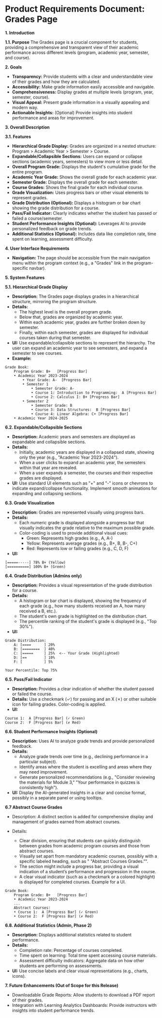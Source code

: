 # Product Requirements Document: Grades Page

**1. Introduction**

**1.1. Purpose**
The Grades page is a crucial component for students, providing a comprehensive and transparent view of their academic performance across different levels (program, academic year, semester, and course).


**2. Goals**

*   **Transparency:** Provide students with a clear and understandable view of their grades and how they are calculated.
*   **Accessibility:** Make grade information easily accessible and navigable.
*   **Comprehensiveness:** Display grades at multiple levels (program, year, semester, course).
*   **Visual Appeal:**  Present grade information in a visually appealing and modern way.
*   **Actionable Insights:** (Optional) Provide insights into student performance and areas for improvement.

**3. Overall Description**

**3.1. Features**

*   **Hierarchical Grade Display:** Grades are organized in a nested structure: Program > Academic Year > Semester > Course.
*   **Expandable/Collapsible Sections:** Users can expand or collapse sections (academic years, semesters) to view more or less detail.
*   **Overall Program Grade:** Displays the student's cumulative grade for the entire program.
*   **Academic Year Grade:** Shows the overall grade for each academic year.
*   **Semester Grade:**  Displays the overall grade for each semester.
*   **Course Grades:**  Shows the final grade for each individual course.
*   **Grade Visualization:**  Uses progress bars or other visual elements to represent grades.
*   **Grade Distribution (Optional):** Displays a histogram or bar chart showing the grade distribution for a course.
*   **Pass/Fail Indicator:** Clearly indicates whether the student has passed or failed a course/semester.
*   **Student Performance Insights (Optional):**  Leverages AI to provide personalized feedback on grade trends.
*   **Additional Statistics (Optional):**  Includes data like completion rate, time spent on learning, assessment difficulty.


**4. User Interface Requirements**

*   **Navigation:**  The page should be accessible from the main navigation menu within the program context (e.g., a "Grades" link in the program-specific navbar).


**5. System Features**

**5.1. Hierarchical Grade Display**

*   **Description:**  The Grades page displays grades in a hierarchical structure, mirroring the program structure.
*   **Details:**
    *   The highest level is the overall program grade.
    *   Below that, grades are organized by academic year.
    *   Within each academic year, grades are further broken down by semester.
    *   Finally, within each semester, grades are displayed for individual courses taken during that semester.
*   **UI:**  Use expandable/collapsible sections to represent the hierarchy.  The user can expand an academic year to see semesters, and expand a semester to see courses.
* **Example:**
```text
Grade Book:
    Program Grade: B+   [Progress Bar]
    • Academic Year 2023-2024
        • Year Grade: A-  [Progress Bar]
        • Semester 1
            • Semester Grade: A-
            • Course 1: Introduction to Programming:  A [Progress Bar]
            • Course 2: Calculus I: B+ [Progress Bar]
        • Semester 2
            • Semester Grade: B
            • Course 3: Data Structures:  B [Progress Bar]
            • Course 4: Linear Algebra: C+ [Progress Bar]
    • Academic Year 2024-2025
```

**6.2. Expandable/Collapsible Sections**

*   **Description:**  Academic years and semesters are displayed as expandable and collapsible sections.
*   **Details:**
    *   Initially, academic years are displayed in a collapsed state, showing only the year (e.g., "Academic Year 2023-2024").
    *   When a user clicks to expand an academic year, the semesters within that year are revealed.
    *   When a user expands a semester, the courses and their respective grades are displayed.
*   **UI:** Use standard UI elements such as "+" and "-" icons or chevrons to indicate expand/collapse functionality. Implement smooth animations for expanding and collapsing sections.

**6.3. Grade Visualization**

*   **Description:** Grades are represented visually using progress bars.
*   **Details:**
    *   Each numeric grade is displayed alongside a progress bar that visually indicates the grade relative to the maximum possible grade.
    *   Color-coding is used to provide additional visual cues:
        *   Green: Represents high grades (e.g., A, A-)
        *   Yellow: Represents average grades (e.g., B+, B, B-, C+)
        *   Red: Represents low or failing grades (e.g., C, D, F)
*   **UI:**
```text
[=====-----] 78% B+ (Yellow)
[==========] 100% B+ (Green)
```

**6.4. Grade Distribution (Admins only)**

*   **Description:**  Provides a visual representation of the grade distribution for a course.
*   **Details:**
    *   A histogram or bar chart is displayed, showing the frequency of each grade (e.g., how many students received an A, how many received a B, etc.).
    *   The student's own grade is highlighted on the distribution chart.
    *   The percentile ranking of the student's grade is displayed (e.g., "Top 30%").
*   **UI:**
```text
Grade Distribution:
    A: [====      ] 20%
    B: [========  ] 40%
    C: [=====     ] 25%  <-- Your Grade (Highlighted)
    D: [==        ] 10%
    F: [          ] 5%

Your Percentile: Top 75%
```

**6.5. Pass/Fail Indicator**

*   **Description:** Provides a clear indication of whether the student passed or failed the course.
*   **Details:** Use a checkmark (✓) for passing and an X (✗) or other suitable icon for failing grades. Color-coding is applied.
*   **UI:**
```text
Course 1:  A [Progress Bar] (✓ Green)
Course 2:  F [Progress Bar] (✗ Red)
```

**6.6. Student Performance Insights (Optional)**

*   **Description:**  Uses AI to analyze grade trends and provide personalized feedback.
*   **Details:**
    *   Analyze grade trends over time (e.g., declining performance in a particular subject).
    *   Identify areas where the student is excelling and areas where they may need improvement.
    *   Generate personalized recommendations (e.g., "Consider reviewing the materials for Module 3," "Your performance in quizzes is consistently high").
*   **UI:** Display the AI-generated insights in a clear and concise format, possibly in a separate panel or using tooltips.

**6.7 Abstract Course Grades**
* Description: A distinct section is added for comprehensive display and management of grades earned from abstract courses.

* Details:
    * Clear division, ensuring that students can quickly distinguish between grades from academic program courses and those from abstract courses.
    * Visually set apart from mandatory academic courses, possibly with a specific labeled heading, such as "
       "Abstract Courses Grades.”".
     *  The section might include a progress bar, providing a visual indication of a student’s performance and progression in the course.
    * A clear visual indicator (such as a checkmark or a colored highlight) is displayed for completed courses. Example for a UI.

```text
Grade Book:
    Program Grade: B+   [Progress Bar]
    • Academic Year 2023-2024
    ...
    Abstract Courses:
    • Course 1:  A [Progress Bar] (✓ Green)
    • Course 2:  F [Progress Bar] (✗ Red)
```

**6.8. Additional Statistics (Admin, Phase 2)**

*   **Description:**  Displays additional statistics related to student performance.
*   **Details:**
    *   Completion rate: Percentage of courses completed.
    *   Time spent on learning:  Total time spent accessing course materials.
    *   Assessment difficulty indicators: Aggregate data on how other students are performing on assessments.
*   **UI:** Use concise labels and clear visual representations (e.g., charts, icons).


**7. Future Enhancements (Out of Scope for this Release)**

*   Downloadable Grade Reports:  Allow students to download a PDF report of their grades.
*   Integration with Learning Analytics Dashboards:  Provide instructors with insights into student performance trends.